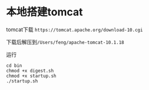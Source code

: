 # 本地搭建tomcat

tomcat下载
`https://tomcat.apache.org/download-10.cgi`


下载后解压到`/Users/feng/apache-tomcat-10.1.18`

运行
```shell
cd bin
chmod +x digest.sh
chmod +x startup.sh
./startup.sh
```